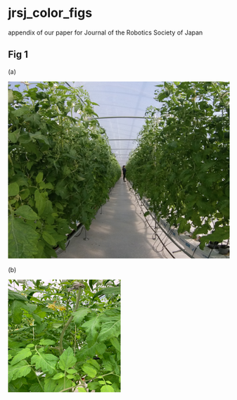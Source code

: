 # jrsj_color_figs
appendix of our paper for Journal of the Robotics Society of Japan


## Fig 1

(a)

![](./fig_1_a.png)

(b)

![](./fig_1_b.png)
